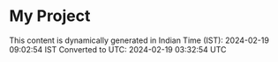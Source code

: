 # My Project

This content is dynamically generated in Indian Time (IST): 2024-02-19 09:02:54 IST
Converted to UTC: 2024-02-19 03:32:54 UTC
